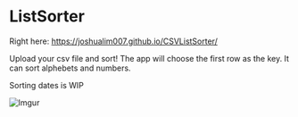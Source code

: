 # ListSorter

Right here: https://joshualim007.github.io/CSVListSorter/

Upload your csv file and sort!
The app will choose the first row as the key.
It can sort alphebets and numbers.

Sorting dates is WIP

![Imgur](https://imgur.com/2kB4hVD)
